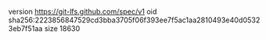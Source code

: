 version https://git-lfs.github.com/spec/v1
oid sha256:2223856847529cd3bba3705f06f393ee7f5ac1aa2810493e40d05323eb7f51aa
size 18630
